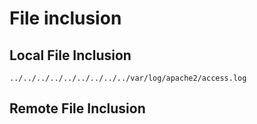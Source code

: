# File inclusion



## Local File Inclusion

```
../../../../../../../../../var/log/apache2/access.log
```





## Remote File Inclusion



